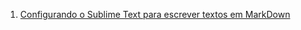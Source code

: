 1. [Configurando o Sublime Text para escrever textos em MarkDown](http://tableless.com.br/configurando-o-sublime-text-para-escrever-textos-em-markdown/)
